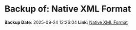# Backup of: Native XML Format

**Backup Date**: 2025-09-24 12:26:04
**Link**: [Native XML Format](https://przemienniki.net/export/rxf.xml)
